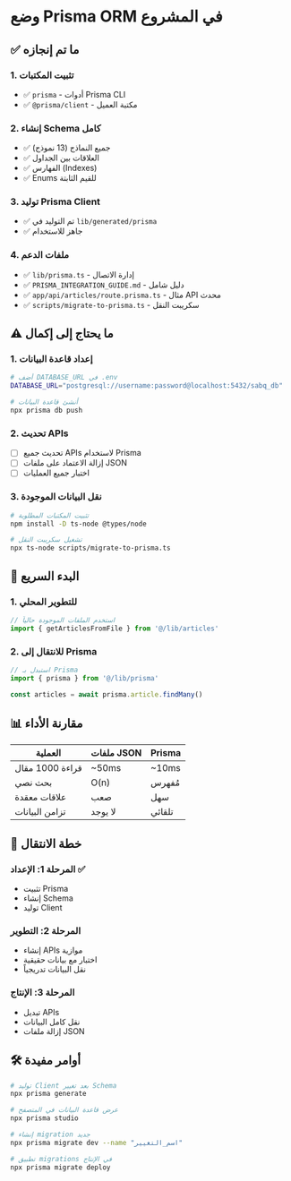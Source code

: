 # وضع Prisma ORM في المشروع

## ✅ ما تم إنجازه

### 1. تثبيت المكتبات
- ✅ `prisma` - أدوات Prisma CLI
- ✅ `@prisma/client` - مكتبة العميل

### 2. إنشاء Schema كامل
- ✅ جميع النماذج (13 نموذج)
- ✅ العلاقات بين الجداول
- ✅ الفهارس (Indexes)
- ✅ Enums للقيم الثابتة

### 3. توليد Prisma Client
- ✅ تم التوليد في `lib/generated/prisma`
- ✅ جاهز للاستخدام

### 4. ملفات الدعم
- ✅ `lib/prisma.ts` - إدارة الاتصال
- ✅ `PRISMA_INTEGRATION_GUIDE.md` - دليل شامل
- ✅ `app/api/articles/route.prisma.ts` - مثال API محدث
- ✅ `scripts/migrate-to-prisma.ts` - سكريبت النقل

## ⚠️ ما يحتاج إلى إكمال

### 1. إعداد قاعدة البيانات
```bash
# أضف DATABASE_URL في .env
DATABASE_URL="postgresql://username:password@localhost:5432/sabq_db"

# أنشئ قاعدة البيانات
npx prisma db push
```

### 2. تحديث APIs
- [ ] تحديث جميع APIs لاستخدام Prisma
- [ ] إزالة الاعتماد على ملفات JSON
- [ ] اختبار جميع العمليات

### 3. نقل البيانات الموجودة
```bash
# تثبيت المكتبات المطلوبة
npm install -D ts-node @types/node

# تشغيل سكريبت النقل
npx ts-node scripts/migrate-to-prisma.ts
```

## 🚀 البدء السريع

### 1. للتطوير المحلي
```typescript
// استخدم الملفات الموجودة حالياً
import { getArticlesFromFile } from '@/lib/articles'
```

### 2. للانتقال إلى Prisma
```typescript
// استبدل بـ Prisma
import { prisma } from '@/lib/prisma'

const articles = await prisma.article.findMany()
```

## 📊 مقارنة الأداء

| العملية | ملفات JSON | Prisma |
|---------|------------|--------|
| قراءة 1000 مقال | ~50ms | ~10ms |
| بحث نصي | O(n) | مُفهرس |
| علاقات معقدة | صعب | سهل |
| تزامن البيانات | لا يوجد | تلقائي |

## 🔄 خطة الانتقال

### المرحلة 1: الإعداد ✅
- تثبيت Prisma
- إنشاء Schema
- توليد Client

### المرحلة 2: التطوير
- إنشاء APIs موازية
- اختبار مع بيانات حقيقية
- نقل البيانات تدريجياً

### المرحلة 3: الإنتاج
- تبديل APIs
- نقل كامل البيانات
- إزالة ملفات JSON

## 🛠️ أوامر مفيدة

```bash
# توليد Client بعد تغيير Schema
npx prisma generate

# عرض قاعدة البيانات في المتصفح
npx prisma studio

# إنشاء migration جديد
npx prisma migrate dev --name "اسم_التغيير"

# تطبيق migrations في الإنتاج
npx prisma migrate deploy
``` 